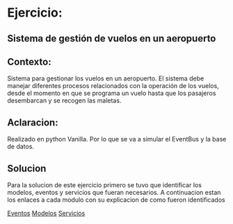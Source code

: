 
# Ejercicio: 
## Sistema de gestión de vuelos en un aeropuerto

## Contexto:
Sistema para gestionar los vuelos en un aeropuerto. El sistema debe manejar diferentes procesos relacionados con la operación de los vuelos, desde el momento en que se programa un vuelo hasta que los pasajeros desembarcan y se recogen las maletas.

## Aclaracion:
Realizado en python Vanilla. Por lo que se va a simular el EventBus y la base de datos.

## Solucion
Para la solucion de este ejercicio primero se tuvo que identificar los modelos, eventos y servicios que fueran necesarios. A continuacion estan los enlaces a cada modulo con su explicacion de como fueron identificados

[Eventos](./events/Readme.md)
[Modelos](./models/Readme.md)
[Servicios](./services/Readme.md)